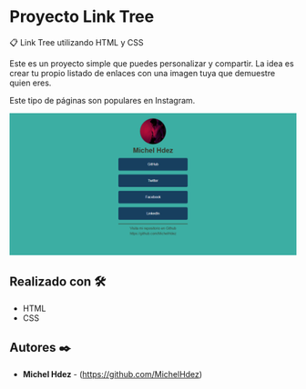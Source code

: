 # Proyecto Link Tree
📋 Link Tree utilizando HTML y CSS

Este es un proyecto simple que puedes personalizar y compartir. 
La idea es crear tu propio listado de enlaces con una imagen tuya que demuestre quien eres.

Este tipo de páginas son populares en Instagram.

![Alt text](imagen.png "imagen descripcion")

## Realizado con 🛠️
* HTML
* CSS

## Autores ✒️
* **Michel Hdez** - (https://github.com/MichelHdez)